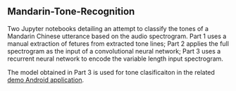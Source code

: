 ## Mandarin-Tone-Recognition

Two Jupyter notebooks detailing an attempt to classify the tones of a Mandarin Chinese utterance based on the audio spectrogram. 
Part 1 uses a manual extraction of fetures from extracted tone lines; Part 2 applies the full spectrogram as the input of a 
convolutional neural network; Part 3 uses a recurrent neural network to encode the variable length input spectrogram.

The model obtained in Part 3 is used for tone clasificaiton in the related [demo Android application](https://github.com/claw89/Tone-Recognition-Application).

